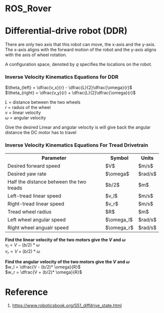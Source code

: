 # ROS_Rover

# Differential-drive robot (DDR)
There are only two axis that this robot can move, the x-axis and the y-axis. 
The x-axis aligns with the forward motion of the robot and the y-axis aligns with the axis of wheel rotation. 

A configuration space, denoted by $q$ specifies the locations on the robot.

### Inverse Velocity Kinematics Equations for DDR

$\theta_{left} = \dfrac{v_x}{r} - \dfrac{L}{2}\dfrac{\omega}{r}$<br>
$\theta_{right} = \dfrac{v_y}{r} + \dfrac{L}{2}\dfrac{\omega}{r}$


$L$ = distance between the two wheels <br>
$r$ = raduis of the wheel <br>
$v$ = linear velocity <br>
$\omega$ = angular velocity <br>

Give the desired Linear and angular velocity is will give back the angular distance the DC motor has to travel 

### Inverse Velocity Kinematics Equations For Tread Drivetrain

<table>
  <tr>
    <th>Parameter</th>
    <th>Symbol</th>
    <th>Units</th>
  </tr>
  <tr>
    <td>Desired forward speed</td>
    <td>$V$</td>
    <td>$m/s$</td>

  </tr>
  <tr>
    <td>Desired yaw rate</td>
    <td>$\omega$</td>
    <td>$rad/s$</td>
  </tr>
  <tr>
     <td>Half the distance between the two treads</td>
    <td>$b/2$</td>
    <td>$m$</td>
    
  </tr>
  <tr>
    <td>Left-tread linear speed</td>
    <td>$v_l$</td>
    <td>$m/s$</td>
  </tr>
  <tr>
    <td>Right-tread linear speed</td>
    <td>$v_r$</td>
    <td>$m/s$</td>
  </tr>
  <tr>
    <td>Tread wheel radius</td>
    <td>$R$</td>
    <td>$m$</td>
  </tr>
  <tr>
    <td>Left wheel angular speed</td>
    <td>$\omega_l$</td>
    <td>$rad/s$</td>

  </tr>
  <tr>
    <td>Right wheel angualr speed</td>
    <td>$\omega_r$</td>
    <td>$rad/s$</td>

  </tr>
</table>

<b>Find the linear velocity of the two motors give the $V$ and $\omega$</b><br>
$v_l = V - (b/2)* \omega$<br>
$v_r = V + (b/2)* \omega$<br>

<b>Find the angular velocity of the two motors give the $V$ and $\omega$</b><br>
$w_l = \dfrac{V - (b/2)* \omega}{R}$<br>
$w_r = \dfrac{V + (b/2)* \omega}{R}$<br>



# Reference 
1. https://www.roboticsbook.org/S51_diffdrive_state.html